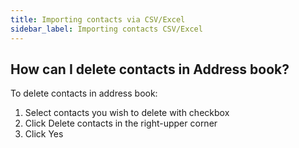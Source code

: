 ```yaml
---
title: Importing contacts via CSV/Excel
sidebar_label: Importing contacts CSV/Excel
---
```


## How can I delete contacts in Address book? 
To delete contacts in address book:
1.	Select contacts you wish to delete with checkbox
2.	Click Delete contacts in the right-upper corner
3.	Click Yes
